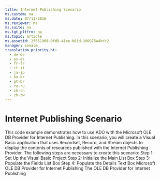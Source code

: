 ```yaml
---
title: Internet Publishing Scenario
ms.custom: na
ms.date: 07/11/2016
ms.reviewer: na
ms.suite: na
ms.tgt_pltfrm: na
ms.topic: article
ms.assetid: 2f551969-0fd9-41ee-b81d-100975a4bdc2
manager: sonalm
translation.priority.ht: 
  - de-de
  - es-es
  - fr-fr
  - it-it
  - ja-jp
  - ko-kr
  - pt-br
  - ru-ru
  - zh-cn
  - zh-tw
---
```

# Internet Publishing Scenario
<?xml version="1.0" encoding="utf-8"?>
<developerReferenceWithoutSyntaxDocument xmlns="http://ddue.schemas.microsoft.com/authoring/2003/5" xmlns:xlink="http://www.w3.org/1999/xlink" xmlns:xsi="http://www.w3.org/2001/XMLSchema-instance" xsi:schemaLocation="http://ddue.schemas.microsoft.com/authoring/2003/5 http://dduestorage.blob.core.windows.net/ddueschema/developer.xsd">
  <introduction>
    <para>This code example demonstrates how to use ADO with the Microsoft OLE DB Provider for Internet Publishing. In this scenario, you will create a Visual Basic application that uses <legacyBold>Recordset</legacyBold>, <legacyBold>Record</legacyBold>, and <legacyBold>Stream</legacyBold> objects to display the contents of resources published with the Internet Publishing Provider.</para>
    <para>The following steps are necessary to create this scenario:</para>
    <list class="bullet">
      <listItem>
        <para>
          <link xlink:href="77d3bfa5-fc9f-4a72-93b4-790c7d227988">Step 1: Set Up the Visual Basic Project</link>
        </para>
      </listItem>
      <listItem>
        <para>
          <link xlink:href="a1454493-1c86-46c2-ada8-d3c6fcdaf3c1">Step 2: Initialize the Main List Box</link>
        </para>
      </listItem>
      <listItem>
        <para>
          <link xlink:href="315c32dc-aeb1-4629-b30e-87b44e8f84d1">Step 3: Populate the Fields List Box</link>
        </para>
      </listItem>
      <listItem>
        <para>
          <link xlink:href="cb4273e2-c907-4a86-a621-3bf110088228">Step 4: Populate the Details Text Box</link>
        </para>
      </listItem>
    </list>
  </introduction>
  <relatedTopics>
<link xlink:href="66a208d9-b580-4655-a41e-1d36e5b5bfca">Microsoft OLE DB Provider for Internet Publishing</link>
<link xlink:href="4869aafa-7401-4ce1-93ce-45406a60274f">The OLE DB Provider for Internet Publishing</link>
</relatedTopics>
</developerReferenceWithoutSyntaxDocument>